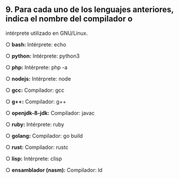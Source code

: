 ## 9. Para cada uno de los lenguajes anteriores, indica el nombre del compilador o
intérprete utilizado en GNU/Linux.


○ **bash:**
Intérprete: echo

○ **python:**
Intérprete: python3

○ **php:**
Intérprete: php -a

○ **nodejs:**
Intérprete: node

○ **gcc:**
 Compilador: gcc

○ **g++:**
Compilador: g++
    
○ **openjdk-8-jdk:**
Compilador: javac

○ **ruby:**
Intérprete: ruby

○ **golang:**
Compilador: go  build

○ **rust:**
Compilador: rustc

○ **lisp:**
Intérprete: clisp

○ **ensamblador (nasm):**
Compilador: ld
